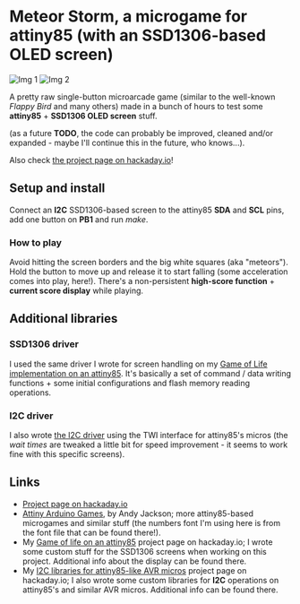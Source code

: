 # Meteor Storm, a microgame for attiny85 (with an SSD1306-based OLED screen)

![Img 1](http://albertgonzalez.coffee/projects/attiny85_meteor_storm/img/1_400.png)
![Img 2](http://albertgonzalez.coffee/projects/attiny85_meteor_storm/img/2_400.png)

A pretty raw single-button microarcade game (similar to the well-known _Flappy Bird_ and many others)
made in a bunch of hours to test some __attiny85__ + __SSD1306 OLED screen__ stuff.

(as a future __TODO__, the code can probably be improved, cleaned and/or expanded - maybe I'll continue this in the future, who knows...).

Also check [the project page on hackaday.io](https://hackaday.io/project/186084-meteor-storm-a-microgame-for-attiny85)!

## Setup and install
Connect an __I2C__ SSD1306-based screen to the attiny85 __SDA__ and __SCL__ pins, add one button on __PB1__ and run _make_.

### How to play
Avoid hitting the screen borders and the big white squares (aka "meteors"). Hold the button to move up and release it to start falling
(some acceleration comes into play, here!). There's a non-persistent __high-score function__ + __current score display__ while playing.

## Additional libraries
### SSD1306 driver
I used the same driver I wrote for screen handling on my [Game of Life implementation on an attiny85](https://github.com/theisolinearchip/gameoflife_attiny85).
It's basically a set of command / data writing functions + some initial configurations and flash memory reading operations.

### I2C driver
I also wrote [the I2C driver](https://github.com/theisolinearchip/i2c_attiny85_twi) using the TWI interface for attiny85's micros
(the _wait times_ are tweaked a little bit for speed improvement - it seems to work fine with this specific screens).

## Links
- [Project page on hackaday.io](https://hackaday.io/project/186084-meteor-storm-a-microgame-for-attiny85)
- [Attiny Arduino Games](https://github.com/andyhighnumber/Attiny-Arduino-Games), by Andy Jackson; more attiny85-based microgames and similar stuff
(the numbers font I'm using here is from the font file that can be found there!).
- My [Game of life on an attiny85](https://hackaday.io/project/181421-game-of-life-on-an-attiny85) project page on hackaday.io; I wrote some custom
stuff for the SSD1306 screens when working on this project. Additional info about the display can be found there.
- My [I2C libraries for attiny85-like AVR micros](https://hackaday.io/project/183814-i2c-libraries-for-attiny85-like-avr-micros) project page on hackaday.io;
I also wrote some custom libraries for __I2C__ operations on attiny85's and similar AVR micros. Additional info can be found there.
